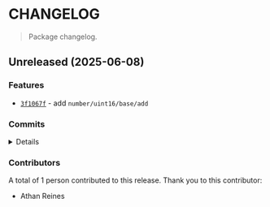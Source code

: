# CHANGELOG

> Package changelog.

<section class="release" id="unreleased">

## Unreleased (2025-06-08)

<section class="features">

### Features

-   [`3f1067f`](https://github.com/stdlib-js/stdlib/commit/3f1067f8c0201a6727cdb6b928360f79621a6651) - add `number/uint16/base/add`

</section>

<!-- /.features -->

<section class="commits">

### Commits

<details>

-   [`3f1067f`](https://github.com/stdlib-js/stdlib/commit/3f1067f8c0201a6727cdb6b928360f79621a6651) - **feat:** add `number/uint16/base/add` _(by Athan Reines)_

</details>

</section>

<!-- /.commits -->

<section class="contributors">

### Contributors

A total of 1 person contributed to this release. Thank you to this contributor:

-   Athan Reines

</section>

<!-- /.contributors -->

</section>

<!-- /.release -->

